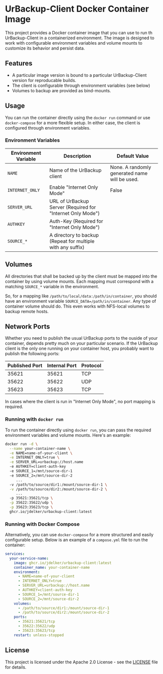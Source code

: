 # UrBackup-Client Docker Container Image

This project provides a Docker container image that you can use to run th UrBackup-Client in a containerized environment. The image is designed to work with configurable environment variables and volume mounts to customize its behavior and persist data.

## Features

- A particular image version is bound to a particular UrBackup-Client version for reproducable builds.
- The client is configurable through environment variables (see below)
- Volumes to backup are provided as bind-mounts.

## Usage

You can run the container directly using the `docker run` command or use `docker-compose` for a more flexible setup.
In either case, the client is configured through environment variables.

### Environment Variables

| Environment Variable | Description                       | Default Value
| -------------------- | --------------------------------- | -------------
| `NAME`               | Name of the UrBackup client       | None. A randomly generated name will be used.
| `INTERNET_ONLY`      | Enable "Internet Only Mode"       | False
| `SERVER_URL`         | URL of UrBackup Server (Required for "Internet Only Mode") | 
| `AUTHKEY`            | Auth-Key (Required for "Internet Only Mode") | 
| `SOURCE_*`           | A directory to backup (Repeat for multiple with any suffix) | 

## Volumes

All directories that shall be backed up by the client must be mapped into the container by using volume mounts.
Each mapping must correspond with a matching `SOURCE_*` variable in the environment.

So, for a mapping like `/path/to/local/data:/path/in/container`, you should have an environment variable `SOURCE_DATA=/path/in/container`.
Any type of container volume should do. This even works with NFS-local volumes to backup remote hosts.

## Network Ports

Whether you need to publish the usual UrBackup ports to the ouside of your container, depends pretty much on your particular
scenario.
If the UrBackup client is the only one running on your container host, you probably want to publish the following ports:

| Published Port | Internal Port | Protocol
|----------------|---------------|----------
|35621           |35621          |TCP
|35622           |35622          |UDP
|35623           |35623          |TCP

In cases where the client is run in "Internet Only Mode", no port mapping is required.


### Running with `docker run`

To run the container directly using `docker run`, you can pass the required environment variables and volume mounts. Here's an example:

```bash
docker run -d \
  --name your-container-name \
  -e NAME=name-of-your-client \
  -e INTERNET_ONLY=true \
  -e SERVER_URL=urbackup://host.name
  -e AUTHKEY=client-auth-key
  -e SOURCE_1=/mnt/source-dir-1
  -e SOURCE_2=/mnt/source-dir-2
     ...
  -v /path/to/source/dir1:/mount/source-dir-1 \
  -v /path/to/source/dir2:/mount/source-dir-2 \
     ...
  -p 35621:35621/tcp \
  -p 35622:35622/udp \
  -p 35623:35623/tcp \
  ghcr.io/jdelker/urbackup-client:latest
```

### Running with Docker Compose

Alternatively, you can use `docker-compose` for a more structured and easily configurable setup. Below is an example of a `compose.yml` file to run the container:

```yaml
services:
  your-service-name:
    image: ghcr.io/jdelker/urbackup-client:latest
    container_name: your-container-name
    environment:
      - NAME=name-of-your-client
      - INTERNET_ONLY=true
      - SERVER_URL=urbackup://host.name
      - AUTHKEY=client-auth-key
      - SOURCE_1=/mnt/source-dir-1
      - SOURCE_2=/mnt/source-dir-2
    volumes:
      - /path/to/source/dir1:/mount/source-dir-1
      - /path/to/source/dir2:/mount/source-dir-2
    ports:
      - 35621:35621/tcp
      - 35622:35622/udp
      - 35623:35623/tcp
    restart: unless-stopped
```

## License

This project is licensed under the Apache 2.0 License - see the [LICENSE](LICENSE) file for details.
```
